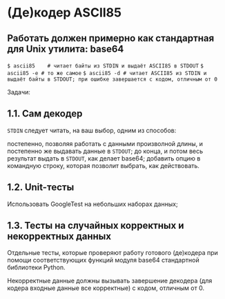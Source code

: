 # (Де)кодер ASCII85

## Работать должен примерно как стандартная для Unix утилита: base64

```$ ascii85    # читает байты из STDIN и выдаёт ASCII85 в STDOUT```
```$ ascii85 -e # то же самое```
```$ ascii85 -d # читает ASCII85 из STDIN и выдаёт байты в STDOUT; при ошибке завершается с кодом, отличным от 0```

Задачи:
## 1.1. Сам декодер
```STDIN``` следует читать, на ваш выбор, одним из способов:

постепенно, позволяя работать с данными произволной длины, и постепенно же выдавать данные в ```STDOUT```;
до конца, и потом весь результат выдать в ```STDOUT```, как делает base64;
добавить опцию в командную строку, которая позволит выбрать, как действовать.

## 1.2. Unit-тесты

Использовать GoogleTest на небольших наборах данных;

## 1.3. Тесты на случайных корректных и некорректных данных

Отдельные тесты, которые проверяют работу готового (де)кодера при помощи соответствующих функций модуля base64 стандартной библиотеки Python.

Некорректные данные должны вызывать завершение декодера (для кодера входные данные все корректные) с кодом, отличным от 0.